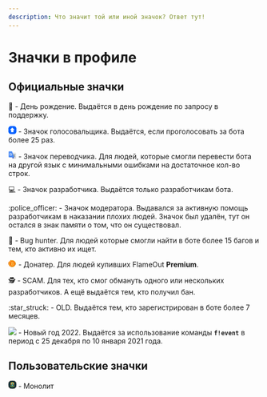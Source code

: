 ```yaml
---
description: Что значит той или иной значок? Ответ тут!
---
```


# Значки в профиле

## Официальные значки

:birthday: - День рождение. Выдаётся в день рождение по запросу в поддержку.

![](../.gitbook/assets/upvote.png) - Значок голосовальщика. Выдаётся, если проголосовать за бота более 25 раз.

![](../.gitbook/assets/translatator.png) - Значок переводчика. Для людей, которые смогли перевести бота на другой язык с минимальными ошибками на достаточное кол-во строк.

:computer: - Значок разработчика. Выдаётся только разработчикам бота.

:police\_officer: - Значок модератора. Выдавался за активную помощь разработчикам в наказании плохих людей. Значок был удалён, тут он остался в знак памяти о том, что он существовал.

:bug: - Bug hunter. Для людей которые смогли найти в боте более 15 багов и тем, кто активно их ищет.

![](../.gitbook/assets/823500862215028758.gif) - Донатер. Для людей купивших FlameOut **Premium**.

:detective: - SCAM. Для тех, кто смог обмануть одного или нескольких разработчиков. А ещё выдаётся тем, кто получил бан.

:star\_struck: - OLD. Выдаётся тем, кто зарегистрирован в боте более 7 месяцев.

![](<../.gitbook/assets/https\_\_\_discord.com\_assets\_2f5331445a4647af2bb317862b38502a.svg-0 (2).png>) - Новый год 2022. Выдаётся за использование команды **`f!event`** в период с 25 декабря по 10 января 2021 года.

## Пользовательские значки

![](<../.gitbook/assets/image (202).png>) - Монолит
